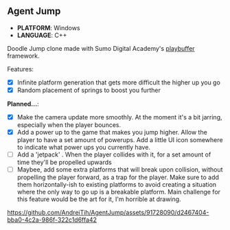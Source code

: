 ## Agent Jump
- **PLATFORM**: Windows
- **LANGUAGE**: C++

Doodle Jump clone made with Sumo Digital Academy's [playbuffer](https://github.com/sumo-digital-academy/playbuffer) framework.


Features:
- [x] Infinite platform generation that gets more difficult the higher up you go
- [x] Random placement of springs to boost you further

**Planned...**:

- [x] Make the camera update more smoothly. At the moment it's a bit jarring, especially when the player bounces.
- [x] Add a power up to the game that makes you jump higher. Allow the player to have a set amount of powerups. Add a little UI icon somewhere to indicate what power ups you currently have.
- [ ] Add a 'jetpack' . When the player collides with it, for a set amount of time they'll be propelled upwards
- [ ] Maybee, add some extra platforms that will break upon collision, without propelling the player forward, as a trap for the player. Make sure to add them horizontally-ish to existing platforms to avoid creating a situation where the only way to go up is a breakable platform. Main challenge for this feature would be the art for it, I'm horrible at drawing.

https://github.com/AndreiTih/AgentJump/assets/91728090/d2467404-bba0-4c2a-986f-322c1d6ffa42
